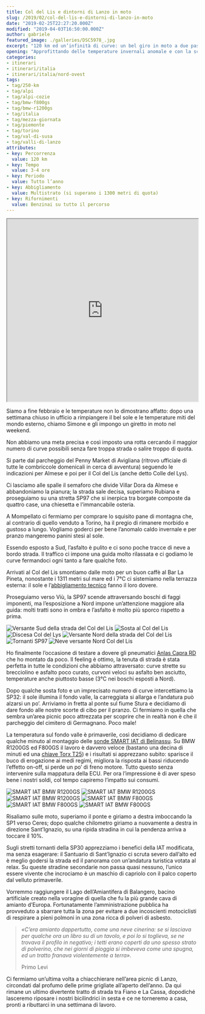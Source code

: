 ```yaml
---
title: Col del Lis e dintorni di Lanzo in moto
slug: /2019/02/col-del-lis-e-dintorni-di-lanzo-in-moto
date: "2019-02-25T22:27:20.000Z"
modified: "2019-04-03T16:50:00.000Z"
author: gabriele
featured_image: ./galleries/DSC5978_.jpg
excerpt: "120 km ed un’infinità di curve: un bel giro in moto a due passi da Torino!"
opening: "Approfittando delle temperature invernali anomale e con la scusa di testare l’equipaggiamento delle moto per il prossimo viaggio, abbiamo percorso un breve ma scenografico itinerario a due passi dal capoluogo piemontese."
categories:
- itinerari
- itinerari/italia
- itinerari/italia/nord-ovest
tags:
- tag/250-km
- tag/alpi
- tag/alpi-cozie
- tag/bmw-f800gs
- tag/bmw-r1200gs
- tag/italia
- tag/mezza-giornata
- tag/piemonte
- tag/torino
- tag/val-di-susa
- tag/valli-di-lanzo
attributes:
- key: Percorrenza
  value: 120 km
- key: Tempo
  value: 3-4 ore
- key: Periodo
  value: Tutto l’anno
- key: Abbigliamento
  value: Multistrato (si superano i 1300 metri di quota)
- key: Rifornimenti
  value: Benzinai su tutto il percorso
---
```

<iframe src="https://www.google.com/maps/d/u/1/embed?mid=1sCzlXPdP1Gm3EB4pa7Gz49aJ5wxgxNuw" width="100%" height="480"></iframe>

Siamo a fine febbraio e le temperature non lo dimostrano affatto: dopo una settimana chiuso in ufficio a rimpiangere il bel sole e le temperature miti del mondo esterno, chiamo Simone e gli impongo un giretto in moto nel weekend.

Non abbiamo una meta precisa e così imposto una rotta cercando il maggior numero di curve possibili senza fare troppa strada o salire troppo di quota.

Si parte dal parcheggio del Penny Market di Avigliana (ritrovo ufficiale di tutte le combriccole domenicali in cerca di avventura) seguendo le indicazioni per Almese e poi per il Col del Lis (anche detto Colle del Lys).

Ci lasciamo alle spalle il semaforo che divide Villar Dora da Almese e abbandoniamo la pianura; la strada sale decisa, superiamo Rubiana e proseguiamo su una stretta SP97 che si inerpica tra borgate composte da quattro case, una chiesetta e l’immancabile osteria.

A Mompellato ci fermiamo per comprare lo squisito pane di montagna che, al contrario di quello venduto a Torino, ha il pregio di rimanere morbido e gustoso a lungo. Vogliamo goderci per bene l’anomalo caldo invernale e per pranzo mangeremo panini stesi al sole.

Essendo esposto a Sud, l’asfalto è pulito e ci sono poche tracce di neve a bordo strada. Il traffico ci impone una guida molto rilassata e ci godiamo le curve fermandoci ogni tanto a fare qualche foto.

Arrivati al Col del Lis smontiamo dalle moto per un buon caffè al Bar La Pineta, nonostante i 1311 metri sul mare ed i 7°C ci sistemiamo nella terrazza esterna: il sole e l’[abbigliamento tecnico](https://amzn.to/2VkKwaV) fanno il loro dovere.

Proseguiamo verso Viù, la SP97 scende attraversando boschi di faggi imponenti, ma l’esposizione a Nord impone un’attenzione maggiore alla guida: molti tratti sono in ombra e l’asfalto è molto più sporco rispetto a prima.

![Versante Sud della strada del Col del Lis](./galleries/DSC5973.jpg "Versante Sud della strada del Col del Lis")
![Sosta al Col del Lis](./galleries/IMG_2789.jpg "Sosta al Col del Lis")
![Discesa Col del Lys](./galleries/DSC00511.jpg "Iniziamo la discesa in uno splendido faggeto")
![Versante Nord della strada del Col del Lis](./galleries/DSC5978_.jpg "Versante Nord della strada del Col del Lis")
![Tornanti SP97](./galleries/DSC5997_.jpg "Curve e tornanti non mancano!")
![Neve versante Nord Col del Lis](./galleries/DSC00513.jpg "Le zone in ombra del versante Nord sono ancora innevate")

Ho finalmente l’occasione di testare a dovere gli pneumatici [Anlas Capra RD](https://www.ebay.it/sch/i.html?_from=R40&_trksid=m570.l1313&_nkw=anlas+capra+rd&_sacat=0) che ho montato da poco. Il feeling è ottimo, la tenuta di strada è stata perfetta in tutte le condizioni che abbiamo attraversato: curve strette su brecciolino e asfalto poco curato, curvoni veloci su asfalto ben asciutto, temperature anche piuttosto basse (3°C nei boschi esposti a Nord).

Dopo qualche sosta foto e un imprecisato numero di curve intercettiamo la SP32: il sole illumina il fondo valle, la carreggiata si allarga e l’andatura può alzarsi un po’. Arriviamo in fretta al ponte sul fiume Stura e decidiamo di dare fondo alle nostre scorte di cibo per il pranzo. Ci fermiamo in quella che sembra un’area picnic poco attrezzata per scoprire che in realtà non è che il parcheggio del cimitero di Germagnano. Poco male!

La temperatura sul fondo valle è primaverile, così decidiamo di dedicare qualche minuto al montaggio delle [sonde SMART IAT di Belinassu](http://www.belinassu.it/396108585/product/3376082/centralina-smart-iat-per-bmw-motorrad-tutte?catid=1186692). Su BMW R1200GS ed F800GS il lavoro è davvero veloce (bastano una decina di minuti ed una [chiave Torx T25](https://amzn.to/2EmYJ0n)) e i risultati si apprezzano subito: sparisce il buco di erogazione ai medi regimi, migliora la risposta ai bassi riducendo l’effetto on-off, si perde un po’ di freno motore. Tutto questo senza intervenire sulla mappatura della ECU. Per ora l’impressione è di aver speso bene i nostri soldi, col tempo capiremo l’impatto sui consumi.

![SMART IAT BMW R1200GS](./galleries/52605311_1514076432067017_6282577293281853440_o.jpg "Per montare la IAT di Belinassu su R1200GS basta smontare la carena sinistra…")
![SMART IAT BMW R1200GS](./galleries/51616429_1514076425400351_9146450744541446144_o.jpg "…scollegare il connettore della IAT premendo la molla…")
![SMART IAT BMW R1200GS](./galleries/53055697_1514076792066981_4798746365452615680_o.jpg "…ed infine sfilare la IAT e sostituire con quella di belinassu.it")
![SMART IAT BMW F800GS](./galleries/53052549_1514076865400307_4895197857608368128_o.jpg "Per montare la IAT di Belinassu su F800GS basta svitare le 4 viti della plastica superiore…")
![SMART IAT BMW F800GS](./galleries/53072455_1514076885400305_4979451419305181184_o.jpg "…svitare le 2 viti sulla base del nottolino…")
![SMART IAT BMW F800GS](./galleries/52837084_1514076878733639_4595799235047194624_o.jpg "…sfilare il connettore premendo la molletta, estrarre la IAT e rimpiazzarla con la nuova SMART IAT!")

Risaliamo sulle moto, superiamo il ponte e giriamo a destra imboccando la SP1 verso Ceres; dopo qualche chilometro giriamo a nuovamente a destra in direzione Sant’Ignazio, su una ripida stradina in cui la pendenza arriva a toccare il 10%.

Sugli stretti tornanti della SP30 apprezziamo i benefici della IAT modificata, ma senza esagerare: il Santuario di Sant’Ignazio ci scruta severo dall’alto ed è meglio godersi la strada ed il panorama con un’andatura turistica votata al relax. Su queste stradine secondarie non passa quasi nessuno, l’unico essere vivente che incrociamo è un maschio di capriolo con il palco coperto dal velluto primaverile.

Vorremmo raggiungere il Lago dell’Amiantifera di Balangero, bacino artificiale creato nella voragine di quella che fu la più grande cava di amianto d’Europa. Fortunatamente l’amministrazione pubblica ha provveduto a sbarrare tutta la zona per evitare a due incoscienti motociclisti di respirare a pieni polmoni in una zona ricca di polveri di asbesto.

> *«C’era amianto dappertutto, come una neve cinerina: se si lasciava per qualche ora un libro su di un tavolo, e poi lo si toglieva, se ne trovava il profilo in negativo; i tetti erano coperti da uno spesso strato di polverino, che nei giorni di pioggia si imbeveva come una spugna, ed un tratto franava violentemente a terra».*
>
> Primo Levi

Ci fermiamo un’ultima volta a chiacchierare nell’area picnic di Lanzo, circondati dal profumo delle prime grigliate all’aperto dell’anno. Da qui rimane un ultimo divertente tratto di strada tra Fiano e La Cassa, dopodiché lasceremo riposare i nostri bicilindrici in sesta e ce ne torneremo a casa, pronti a ributtarci in una settimana di lavoro.